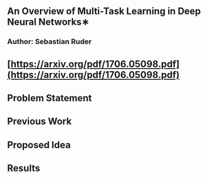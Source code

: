 ## An Overview of Multi-Task Learning in Deep Neural Networks∗
### Author: Sebastian Ruder
## [https://arxiv.org/pdf/1706.05098.pdf](https://arxiv.org/pdf/1706.05098.pdf)

## Problem Statement


## Previous Work


## Proposed Idea


## Results
